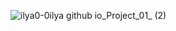 ![ilya0-0ilya github io_Project_01_ (2)](https://github.com/ilya0-0ilya/Project_01/assets/144254999/e50c056e-e4f8-432b-88fd-f7d5ca0dbf16)
